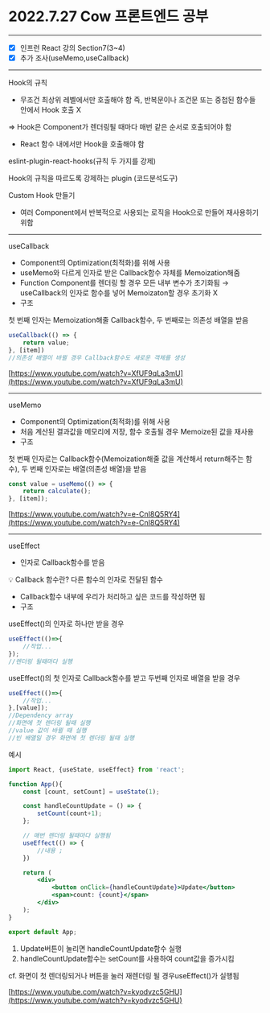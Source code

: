 # 2022.7.27 Cow 프론트엔드 공부

---

- [x]  인프런 React 강의 Section7(3~4)
- [x]  추가 조사(useMemo,useCallback)

---

Hook의 규칙

- 무조건 최상위 레벨에서만 호출해야 함
즉, 반복문이나 조건문 또는 중첩된 함수들 안에서 Hook 호출 X

⇒ Hook은 Component가 렌더링될 때마다 매번 같은 순서로 호출되어야 함

- React 함수 내에서만 Hook을 호출해야 함

eslint-plugin-react-hooks(규칙 두 가지를 강제)

Hook의 규칙을 따르도록 강제하는 plugin (코드분석도구)

Custom Hook 만들기

- 여러 Component에서 반복적으로 사용되는 로직을 Hook으로 만들어 재사용하기 위함

---

useCallback

- Component의 Optimization(최적화)를 위해 사용
- useMemo와 다르게 인자로 받은 Callback함수 자체를 Memoization해줌
- Function Component를 렌더링 할 경우 모든 내부 변수가 초기화됨 → useCallback의 인자로 함수를 넣어 Memoizaton할 경우 초기화 X
- 구조

첫 번째 인자는 Memoization해줄 Callback함수, 두 번째로는 의존성 배열을 받음

```jsx
useCallback(() => {
	return value;
}, [item])
//의존성 배열이 바뀔 경우 Callback함수도 새로운 객체를 생성
```

[https://www.youtube.com/watch?v=XfUF9qLa3mU](https://www.youtube.com/watch?v=XfUF9qLa3mU)

---

useMemo

- Component의 Optimization(최적화)를 위해 사용
- 처음 계산된 결과값을 메모리에 저장, 함수 호출될 경우 Memoize된 값을 재사용
- 구조

첫 번째 인자로는 Callback함수(Memoization해줄 값을 계산해서 return해주는 함수), 두 번째 인자로는 배열(의존성 배열)을 받음

```jsx
const value = useMemo(() => {
	return calculate();
}, [item]);
```

[https://www.youtube.com/watch?v=e-CnI8Q5RY4](https://www.youtube.com/watch?v=e-CnI8Q5RY4)

---

useEffect

- 인자로 Callback함수를 받음

<aside>
💡 Callback 함수란?
다른 함수의 인자로 전달된 함수

</aside>

- Callback함수 내부에 우리가 처리하고 싶은 코드를 작성하면 됨
- 구조

useEffect()의 인자로 하나만 받을 경우

```jsx
useEffect(()=>{
	//작업...
});
//렌더링 될때마다 실행
```

useEffect()의 첫 인자로 Callback함수를 받고 두번째 인자로 배열을 받을 경우

```jsx
useEffect(()=>{
	//작업...
},[value]);
//Dependency array
//화면에 첫 렌더링 될때 실행
//value 값이 바뀔 때 실행
//빈 배열일 경우 화면에 첫 렌더링 될때 실행
```

예시

```jsx
import React, {useState, useEffect} from 'react';

function App(){
	const [count, setCount] = useState(1);

	const handleCountUpdate = () => {
		setCount(count+1);
	};

	// 매번 렌더링 될때마다 실행됨
	useEffect(() => {
		//내용 ;
	})

	return (
		<div>
			<button onClick={handleCountUpdate}>Update</button>
			<span>count: {count}</span>
		</div>
	);
}

export default App;
```

1. Update버튼이 눌리면 handleCountUpdate함수 실행
2. handleCountUpdate함수는 setCount를 사용하여 count값을 증가시킴

cf. 화면이 첫 렌더링되거나 버튼을 눌러 재렌더링 될 경우useEffect()가 실행됨

[https://www.youtube.com/watch?v=kyodvzc5GHU](https://www.youtube.com/watch?v=kyodvzc5GHU)